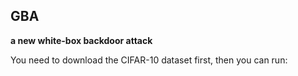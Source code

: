 ## GBA
**a new white-box backdoor attack**

You need to download the CIFAR-10 dataset first, then you can run:

```python gaussain_frequency_optimization_based_backdoor_attacks_cifar10.py

